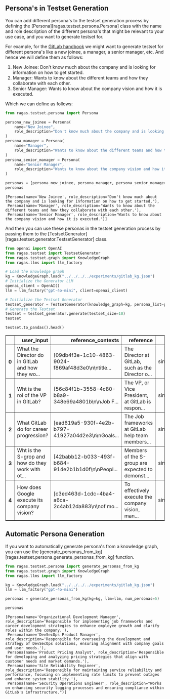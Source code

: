 ## Persona's in Testset Generation

You can add different persona's to the testset generation process by defining the [Persona][ragas.testset.persona.Persona] class with the name and role description of the different persona's that might be relevant to your use case, and you want to generate testset for.

For example, for the [GitLab handbook](https://about.gitlab.com/handbook/) we might want to generate testset for different persona's like a new joinee, a manager, a senior manager, etc. And hence we will define them as follows:

1. New Joinee: Don't know much about the company and is looking for information on how to get started.
2. Manager: Wants to know about the different teams and how they collaborate with each other.
3. Senior Manager: Wants to know about the company vision and how it is executed.

Which we can define as follows:


```python
from ragas.testset.persona import Persona

persona_new_joinee = Persona(
    name="New Joinee",
    role_description="Don't know much about the company and is looking for information on how to get started.",
)
persona_manager = Persona(
    name="Manager",
    role_description="Wants to know about the different teams and how they collaborate with each other.",
)
persona_senior_manager = Persona(
    name="Senior Manager",
    role_description="Wants to know about the company vision and how it is executed.",
)

personas = [persona_new_joinee, persona_manager, persona_senior_manager]
personas
```




    [Persona(name='New Joinee', role_description="Don't know much about the company and is looking for information on how to get started."),
     Persona(name='Manager', role_description='Wants to know about the different teams and how they collaborate with each other.'),
     Persona(name='Senior Manager', role_description='Wants to know about the company vision and how it is executed.')]



And then you can use these personas in the testset generation process by passing them to the [TestsetGenerator][ragas.testset.generator.TestsetGenerator] class.


```python
from openai import OpenAI
from ragas.testset import TestsetGenerator
from ragas.testset.graph import KnowledgeGraph
from ragas.llms import llm_factory

# Load the knowledge graph
kg = KnowledgeGraph.load("../../../../experiments/gitlab_kg.json")
# Initialize the Generator LLM
openai_client = OpenAI()
llm = llm_factory("gpt-4o-mini", client=openai_client)

# Initialize the Testset Generator
testset_generator = TestsetGenerator(knowledge_graph=kg, persona_list=personas, llm=llm)
# Generate the Testset
testset = testset_generator.generate(testset_size=10)
testset
```


```python
testset.to_pandas().head()
```




<div>
<style scoped>
    .dataframe tbody tr th:only-of-type {
        vertical-align: middle;
    }

    .dataframe tbody tr th {
        vertical-align: top;
    }

    .dataframe thead th {
        text-align: right;
    }
</style>
<table border="1" class="dataframe">
  <thead>
    <tr style="text-align: right;">
      <th></th>
      <th>user_input</th>
      <th>reference_contexts</th>
      <th>reference</th>
      <th>synthesizer_name</th>
    </tr>
  </thead>
  <tbody>
    <tr>
      <th>0</th>
      <td>What the Director do in GitLab and how they wo...</td>
      <td>[09db4f3e-1c10-4863-9024-f869af48d3e0\n\ntitle...</td>
      <td>The Director at GitLab, such as the Director o...</td>
      <td>single_hop_specifc_query_synthesizer</td>
    </tr>
    <tr>
      <th>1</th>
      <td>Wht is the rol of the VP in GitLab?</td>
      <td>[56c84f1b-3558-4c80-b8a9-348e69a4801b\n\nJob F...</td>
      <td>The VP, or Vice President, at GitLab is respon...</td>
      <td>single_hop_specifc_query_synthesizer</td>
    </tr>
    <tr>
      <th>2</th>
      <td>What GitLab do for career progression?</td>
      <td>[ead619a5-930f-4e2b-b797-41927a04d2e3\n\nGoals...</td>
      <td>The Job frameworks at GitLab help team members...</td>
      <td>single_hop_specifc_query_synthesizer</td>
    </tr>
    <tr>
      <th>3</th>
      <td>Wht is the S-grop and how do they work with ot...</td>
      <td>[42babb12-b033-493f-b684-914e2b1b1d0f\n\nPeopl...</td>
      <td>Members of the S-group are expected to demonst...</td>
      <td>single_hop_specifc_query_synthesizer</td>
    </tr>
    <tr>
      <th>4</th>
      <td>How does Google execute its company vision?</td>
      <td>[c3ed463d-1cdc-4ba4-a6ca-2c4ab12da883\n\nof mo...</td>
      <td>To effectively execute the company vision, man...</td>
      <td>single_hop_specifc_query_synthesizer</td>
    </tr>
  </tbody>
</table>
</div>



## Automatic Persona Generation

If you want to automatically generate persona's from a knowledge graph, you can use the [generate_personas_from_kg][ragas.testset.persona.generate_personas_from_kg] function.



```python
from ragas.testset.persona import generate_personas_from_kg
from ragas.testset.graph import KnowledgeGraph
from ragas.llms import llm_factory

kg = KnowledgeGraph.load("../../../../experiments/gitlab_kg.json")
llm = llm_factory("gpt-4o-mini")

personas = generate_personas_from_kg(kg=kg, llm=llm, num_personas=5)
```


```python
personas
```




    [Persona(name='Organizational Development Manager', role_description='Responsible for implementing job frameworks and career development strategies to enhance employee growth and clarify roles within the company.'),
     Persona(name='DevSecOps Product Manager', role_description='Responsible for overseeing the development and strategy of DevSecOps solutions, ensuring alignment with company goals and user needs.'),
     Persona(name='Product Pricing Analyst', role_description='Responsible for developing and analyzing pricing strategies that align with customer needs and market demands.'),
     Persona(name='Site Reliability Engineer', role_description='Responsible for maintaining service reliability and performance, focusing on implementing rate limits to prevent outages and enhance system stability.'),
     Persona(name='Security Operations Engineer', role_description="Works on enhancing security logging processes and ensuring compliance within GitLab's infrastructure.")]


